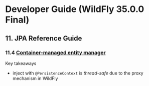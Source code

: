 # Developer Guide (WildFly 35.0.0 Final)
## 11. JPA Reference Guide
### 11.4 [Container-managed entity manager](https://docs.wildfly.org/35/Developer_Guide.html#container-managed-entity-manager)

Key takeaways

* inject with `@PersistenceContext` is *thread-safe* due to the proxy mechanism in WildFly
